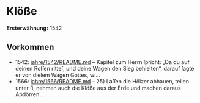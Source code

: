 # Klöße

**Ersterwähnung:** 1542

## Vorkommen
- 1542: [jahre/1542/README.md](../jahre/1542/README.md) – Kapitel zum Herrn ſpricht:
„Da du auf deinen Roſſen ritteſ, und deine Wagen den
Sieg behielten“, darauf ſagte er von dieſem Wagen Gottes,
wi...
- 1566: [jahre/1566/README.md](../jahre/1566/README.md) – 25) Laſſen die Hölzer abhauen, teilen unter ſi,
nehmen auch die Klöße aus der Erde und machen daraus
Abdörren...
